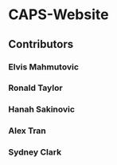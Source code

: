 # CAPS-Website

## Contributors

### Elvis Mahmutovic

### Ronald Taylor

### Hanah Sakinovic

### Alex Tran

### Sydney Clark